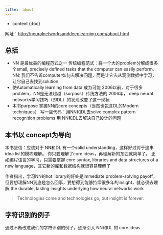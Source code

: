 ```yaml
---
title:  about
---
```



* content
{:toc}

网址：http://neuralnetworksanddeeplearning.com/about.html
## 总括
* NN 是最优美的编程范式之一
传统编程范式：将一个大的problem分解成很多个small, precisely defined tasks that the computer can easily perform.
NN: 我们不告诉computer如何去解决问题，而是让它去从观测数据中学习，让它自己去找到solution
* 使Automatically learning from data 成为可能
2006以前，对于很多problem，NN是无法超越（surpass）传统方法的
2006年， deep neural networks学习技巧（即DL）的发现改变了这一现状
* 本书purpose
掌握NN的core concepts（当然也包含DL的Modern techniques）
写一些代码：用NN和DL去solve complex pattern recognition problems
用 NN和DL去解决自己设计的问题
## 本书以 concept为导向
本书坚信：应该对于 NN和DL 有一个solid understanding，这样好过对于连串idea list的模糊理解。
你只要理解了core ideas，再理解新的东西就简单了。
正如编程语言的学习，只需要掌握 core syntax, libraries and data structures of a new language，其它新的库和数据结构就很容易理解了


作者指出，学习NN的hot library的好处是immediate problem-solving payoff，但要想理解NN到底是怎么回事，要想得到能够持续很多年的insight，就必须去理解 the durable, lasting insights underlying how neural networks work
> Technologies come and technologies go, but insight is forever.


## 字符识别的例子
通过不断改进我们的字符识别的例子，逐渐引入 NN和DL 的 core ideas
